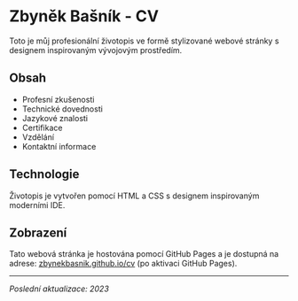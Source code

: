 # Zbyněk Bašník - CV

Toto je můj profesionální životopis ve formě stylizované webové stránky s designem inspirovaným vývojovým prostředím.

## Obsah

- Profesní zkušenosti
- Technické dovednosti
- Jazykové znalosti
- Certifikace
- Vzdělání
- Kontaktní informace

## Technologie

Životopis je vytvořen pomocí HTML a CSS s designem inspirovaným moderními IDE.

## Zobrazení

Tato webová stránka je hostována pomocí GitHub Pages a je dostupná na adrese: [zbynekbasnik.github.io/cv](https://zbynekbasnik.github.io/cv) (po aktivaci GitHub Pages).

---

*Poslední aktualizace: 2023* 